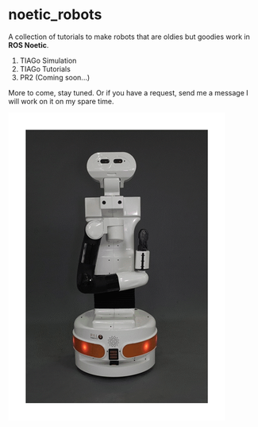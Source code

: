 # noetic_robots

A collection of tutorials to make robots that are oldies but goodies work in **ROS Noetic**.

1. TIAGo Simulation
2. TIAGo Tutorials
3. PR2 (Coming soon...)

More to come, stay tuned. Or if you have a request, send me a message I will work on it on my spare time.

![Image](https://github.com/robogeekcanada/noetic_robots/blob/main/images/TIAGo_animation_v3.gif)

